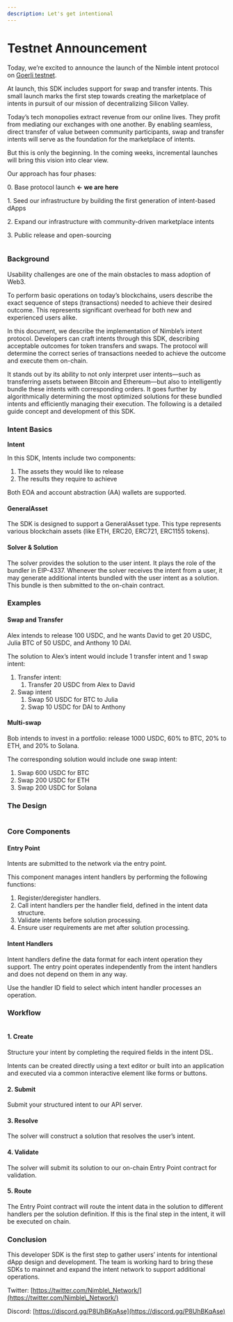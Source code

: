 ```yaml
---
description: Let's get intentional
---
```


# Testnet Announcement

Today, we’re excited to announce the launch of the Nimble intent protocol on [Goerli testnet](https://goerli.etherscan.io/address/0x0C414bA7B5805c2e21Df1fc8507815eebfD5d6fB).

At launch, this SDK includes support for swap and transfer intents. This small launch marks the first step towards creating the marketplace of intents in pursuit of our mission of decentralizing Silicon Valley.

Today’s tech monopolies extract revenue from our online lives. They profit from mediating our exchanges with one another. By enabling seamless, direct transfer of value between community participants, swap and transfer intents will serve as the foundation for the marketplace of intents.

But this is only the beginning. In the coming weeks, incremental launches will bring this vision into clear view.

Our approach has four phases:

0\. Base protocol launch **<- we are here**

1\. Seed our infrastructure by building the first generation of intent-based dApps

2\. Expand our infrastructure with community-driven marketplace intents

3\. Public release and open-sourcing

<figure><img src="https://lh7-us.googleusercontent.com/ZcilTN1b1_qelCQhvN7bGtdh3Z19vITr8ZQ6OKQgCRPiccgAbuFk_W7a1_CwiVOA1EvTZVg0Hl6zfTTLMUuuBQxw-OEWckmAkEU3hKYgnFGIvjPjhFIKulY2GlfTba-qIAU_l77PUZSAnK6m0R9mZX0" alt=""><figcaption></figcaption></figure>

### Background

Usability challenges are one of the main obstacles to mass adoption of Web3.

To perform basic operations on today’s blockchains, users describe the exact sequence of steps (transactions) needed to achieve their desired outcome. This represents significant overhead for both new and experienced users alike.

In this document, we describe the implementation of Nimble’s intent protocol. Developers can craft intents through this SDK, describing acceptable outcomes for token transfers and swaps. The protocol will determine the correct series of transactions needed to achieve the outcome and execute them on-chain.

It stands out by its ability to not only interpret user intents—such as transferring assets between Bitcoin and Ethereum—but also to intelligently bundle these intents with corresponding orders. It goes further by algorithmically determining the most optimized solutions for these bundled intents and efficiently managing their execution. The following is a detailed guide concept and development of this SDK.

### Intent Basics

**Intent**

In this SDK, Intents include two components:

1. The assets they would like to release
2. The results they require to achieve

Both EOA and account abstraction (AA) wallets are supported.

#### GeneralAsset

The SDK is designed to support a GeneralAsset type. This type represents various blockchain assets (like ETH, ERC20, ERC721, ERC1155 tokens).&#x20;

#### Solver & Solution

The solver provides the solution to the user intent. It plays the role of the bundler in EIP-4337. Whenever the solver receives the intent from a user, it may generate additional intents bundled with the user intent as a solution. This bundle is then submitted to the on-chain contract.

### Examples

#### Swap and Transfer

Alex intends to release 100 USDC, and he wants David to get 20 USDC, Julia BTC of 50 USDC, and Anthony 10 DAI.

The solution to Alex’s intent would include 1 transfer intent and 1 swap intent:

1. Transfer intent:&#x20;
   1. Transfer 20 USDC from Alex to David
2. Swap intent
   1. Swap 50 USDC for BTC to Julia
   2. Swap 10 USDC for DAI to Anthony

#### Multi-swap

Bob intends to invest in a portfolio: release 1000 USDC, 60% to BTC, 20% to ETH, and 20% to Solana.

The corresponding solution would include one swap intent:

1. Swap 600 USDC for BTC
2. Swap 200 USDC for ETH
3. Swap 200 USDC for Solana

### The Design

<figure><img src="https://lh7-us.googleusercontent.com/M43vPw-y1KUhu_wSU2m2RldSpVps9o2HlnlaYga-gKSITOPWRk_bw4967DzDSIxVx5687sS_m5TPZPYO6FQaofpg9c8FRX6dxUZjgGZdFAsMWBN3iBscwI-2mXMwohL3x3UTsMUEiLOucUGQmxoSsq0" alt=""><figcaption></figcaption></figure>

### Core Components

#### **Entry Point**

Intents are submitted to the network via the entry point.

This component manages intent handlers by performing the following functions:

1. Register/deregister handlers.
2. Call intent handlers per the handler field, defined in the intent data structure.
3. Validate intents before solution processing.
4. Ensure user requirements are met after solution processing.

#### **Intent Handlers**

Intent handlers define the data format for each intent operation they support. The entry point operates independently from the intent handlers and does not depend on them in any way.

Use the handler ID field to select which intent handler processes an operation.

### Workflow

<figure><img src="https://lh7-us.googleusercontent.com/vKhb38EC44YwpTi6Ezf8qd3cmDXroz4OLiB5IICMBiPVQw4zkEeJ8GKimWRjphT9rEsQ29LJNj4POgLRgSlZEIiHVVJBOYmi9T5pqDdn7b-nX-1G1nEEXlAdX1HUSmatqNqMa2rAuyFEAVro0DPfphY" alt=""><figcaption></figcaption></figure>

#### 1. Create

Structure your intent by completing the required fields in the intent DSL.

Intents can be created directly using a text editor or built into an application and executed via a common interactive element like forms or buttons.&#x20;

#### 2. Submit

Submit your structured intent to our API server.

#### 3. Resolve

The solver will construct a solution that resolves the user’s intent.

#### 4. Validate

The solver will submit its solution to our on-chain Entry Point contract for validation.

#### 5. Route

The Entry Point contract will route the intent data in the solution to different handlers per the solution definition. If this is the final step in the intent, it will be executed on chain.

### Conclusion

This developer SDK is the first step to gather users’ intents for intentional dApp design and development. The team is working hard to bring these SDKs to mainnet and expand the intent network to support additional operations.

Twitter: [https://twitter.com/Nimble\_Network/](https://twitter.com/Nimble\_Network/)

Discord: [https://discord.gg/P8UhBKqAse](https://discord.gg/P8UhBKqAse)
